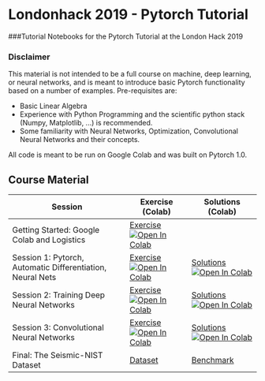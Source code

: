 # Londonhack 2019 - Pytorch Tutorial
###Tutorial Notebooks for the Pytorch Tutorial at the London Hack 2019

### Disclaimer

This material is not intended to be a full course on machine, deep learning, or neural networks, and is meant to introduce basic Pytorch functionality based on a number of examples.
Pre-requisites are:   

- Basic Linear Algebra
- Experience with Python Programming and the scientific python stack (Numpy, Matplotlib, ...) is recommended.
- Some familiarity with Neural Networks, Optimization, Convolutional Neural Networks and their concepts.

All code is meant to be run on Google Colab and was built on Pytorch 1.0.

## Course Material

| Session   | Exercise (Colab) | Solutions (Colab)     |
|-----------|------------------|-----------------------|
| Getting Started: Google Colab and Logistics | [Exercise](session_0/Getting_Started.ipynb) [![Open In Colab](https://colab.research.google.com/assets/colab-badge.svg)](http://colab.research.google.com/github/LukasMosser/londonhack_pytorch/blob/master/practical_0/Getting_Started.ipynb)   | |
| Session 1: Pytorch, Automatic Differentiation, Neural Nets | [Exercise](session_1/Londonhack-Session-1-Pytorch-Autograd-Optimization-Neural-Networks-Exercise.ipynb) [![Open In Colab](https://colab.research.google.com/assets/colab-badge.svg)](http://colab.research.google.com/github/LukasMosser/londonhack_pytorch/blob/master/session_1/Londonhack-Session-1-Pytorch-Autograd-Optimization-Neural-Networks-Exercise.ipynb)   |     [Solutions](https://github.com/LukasMosser/londonhack_pytorch/blob/master/session_1/Londonhack-Session-1-Pytorch-Autograd-Optimization-Neural-Networks-Solutions.ipynb)  [![Open In Colab](https://colab.research.google.com/assets/colab-badge.svg)](https://colab.research.google.com/github/LukasMosser/londonhack_pytorch/blob/master/session_1/Londonhack-Session-1-Pytorch-Autograd-Optimization-Neural-Networks-Solutions.ipynb)      |
| Session 2: Training Deep Neural Networks | [Exercise](session_2/Londonhack-Session-2-MNIST-Neural-Networks-Regularization-Cross-Validation-Exercise.ipynb) [![Open In Colab](https://colab.research.google.com/assets/colab-badge.svg)](http://colab.research.google.com/github/LukasMosser/londonhack_pytorch/blob/master/session_2/Londonhack-Session-2-MNIST-Neural-Networks-Regularization-Cross-Validation-Exercise.ipynb)   |     [Solutions](https://github.com/LukasMosser/londonhack_pytorch/blob/master/session_2/Londonhack-Session-2-MNIST-Neural-Networks-Regularization-Cross-Validation-Solutions.ipynb)  [![Open In Colab](https://colab.research.google.com/assets/colab-badge.svg)](https://colab.research.google.com/github/LukasMosser/londonhack_pytorch/blob/master/session_2/Londonhack-Session-2-MNIST-Neural-Networks-Regularization-Cross-Validation-Solutions.ipynb)      |
| Session 3: Convolutional Neural Networks | [Exercise](session_3/Londonhack-Session-3-FromConvolutions-To-ConvNets-Exercise.ipynb) [![Open In Colab](https://colab.research.google.com/assets/colab-badge.svg)](http://colab.research.google.com/github/LukasMosser/londonhack_pytorch/blob/master/session_3/Londonhack-Session-3-FromConvolutions-To-ConvNets-Exercise.ipynb)   |     [Solutions](https://github.com/LukasMosser/londonhack_pytorch/blob/master/session_3/Londonhack-Session-3-FromConvolutions-To-ConvNets-Solutions.ipynb)  [![Open In Colab](https://colab.research.google.com/assets/colab-badge.svg)](https://colab.research.google.com/github/LukasMosser/londonhack_pytorch/blob/master/session_3/Londonhack-Session-3-FromConvolutions-To-ConvNets-Solutions.ipynb)      |
| Final: The Seismic-NIST Dataset | [Dataset](https://github.com/LukasMosser/SNIST) | [Benchmark](https://github.com/LukasMosser/SNIST/blob/master/benchmarks/SNIST_Benchmark_Roeth_and_Tarantola.ipynb) |
